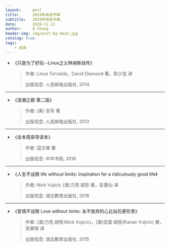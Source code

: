 ```yaml
---
layout:     post
title:      2019年阅读书单
subtitle:   2019年阅读书单
date:       2019-11-12
author:     A Chang
header-img: img/post-bg-desk.jpg
catalog: true
tags:
    - 阅读
---
```



- 《只是为了好玩--Linux之父林纳斯自传》
    > 作者: Linus Torvalds，David Diamond 著，陈少芸 译
    > 
    > 出版信息: 人民邮电出版社, 2014

---

- 《浪潮之巅 第二版》
    > 作者: (美) 吴军 著
    >
    > 出版信息: 人民邮电出版社, 2013

---

- 《全本周易导读本》
    > 作者: 寇方墀 著 
    >
    > 出版信息: 中华书局, 2018

---

- 《人生不设限 life without limits: inspiration for a ridiculously good life》
    > 作者: Nick Vujicic (澳)力克·胡哲 著，彭蕙仙 译
    >
    > 出版信息: 湖北教育出版社, 2018

---

- 《爱情不设限 Love without limits: 永不放弃的心比钻石更珍贵》
    > 作者: (澳)力克·胡哲(Nick Vujicic)，(澳)佳苗·胡哲(Kanae Vujicic) 著，吴果锦 译
    >
    > 出版信息: 湖北教育出版社, 2015